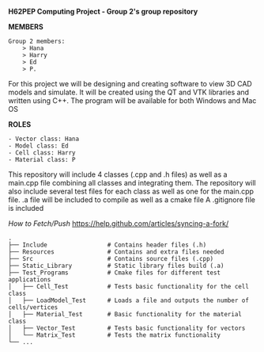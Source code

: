 **H62PEP Computing Project - Group 2's group repository**

**MEMBERS**
~~~~~~~~~~~~~~~~~~~~~~~~~~~~~~~~
Group 2 members: 
	> Hana 
	> Harry
	> Ed
	> P.
~~~~~~~~~~~~~~~~~~~~~~~~~~~~~~~~
For this project we will be designing and creating software to view 3D CAD models and simulate. It will be created using the QT and VTK libraries and written using C++. The program will be available for both Windows and Mac OS

**ROLES**
~~~~~~~~~~~~~~~~~~~~~~~~~~~~~~~~
- Vector class: Hana
- Model class: Ed
- Cell class: Harry
- Material class: P
~~~~~~~~~~~~~~~~~~~~~~~~~~~~~~~~

This repository will include 4 classes (.cpp and .h files) as well as a main.cpp file combining all classes and integrating them.
The repository will also include several test files for each class as well as one for the main.cpp file.
.a file will be included to compile as well as a cmake file
A .gitignore file is included

*How to Fetch/Push*
https://help.github.com/articles/syncing-a-fork/

~~~~~~~~~~~~~~~~~~~~~~~~~~~~~~~~
.
├── Include                 # Contains header files (.h)
├── Resources               # Contains and extra files needed 
├── Src                     # Contains source files (.cpp)
├── Static_Library          # Static library files build (.a)
├── Test_Programs           # Cmake files for different test applications
│   ├── Cell_Test           # Tests basic functionality for the cell class
│   ├── LoadModel_Test      # Loads a file and outputs the number of cells/vertices
│   ├── Material_Test       # Basic functionality for the material class
│   ├── Vector_Test         # Tests basic functionality for vectors 
│   └── Matrix_Test         # Tests the matrix functionality
└── ...
~~~~~~~~~~~~~~~~~~~~~~~~~~~~~~~~